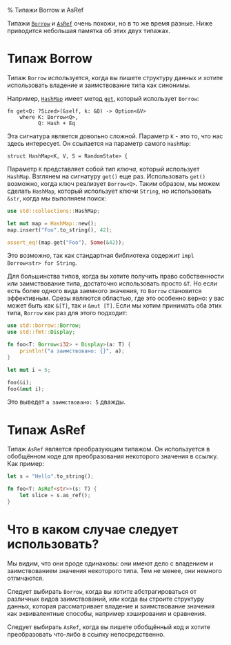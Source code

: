% Типажи Borrow и AsRef

Типажи [`Borrow`][borrow] и [`AsRef`][asref] очень похожи, но в то же время
разные. Ниже приводится небольшая памятка об этих двух типажах.

[borrow]: http://doc.rust-lang.org/std/borrow/trait.Borrow.html
[asref]: http://doc.rust-lang.org/std/convert/trait.AsRef.html

# Типаж Borrow

Типаж `Borrow` используется, когда вы пишете структуру данных и хотите
использовать владение и заимствование типа как синонимы.

Например, [`HashMap`][hashmap] имеет метод [`get`][get], который использует
`Borrow`:

```rust,ignore
fn get<Q: ?Sized>(&self, k: &Q) -> Option<&V>
    where K: Borrow<Q>,
          Q: Hash + Eq
```

[hashmap]: http://doc.rust-lang.org/std/collections/struct.HashMap.html
[get]: http://doc.rust-lang.org/std/collections/struct.HashMap.html#method.get

Эта сигнатура является довольно сложной. Параметр `K` - это то, что нас здесь
интересует. Он ссылается на параметр самого `HashMap`:

```rust,ignore
struct HashMap<K, V, S = RandomState> {
```

Параметр `K` представляет собой тип _ключа_, который использует `HashMap`.
Взглянем на сигнатуру `get()` еще раз. Использовать `get()` возможно, когда ключ
реализует `Borrow<Q>`. Таким образом, мы можем сделать `HashMap`, который
использует ключи `String`, но использовать `&str`, когда мы выполняем поиск:

```rust
use std::collections::HashMap;

let mut map = HashMap::new();
map.insert("Foo".to_string(), 42);

assert_eq!(map.get("Foo"), Some(&42));
```

Это возможно, так как стандартная библиотека содержит `impl Borrow<str> for
String`.

Для большинства типов, когда вы хотите получить право собственности или
заимствование типа, достаточно использовать просто `&T`. Но если есть более
одного вида заемного значения, то `Borrow` становится эффективным. Срезы
являются областью, где это особенно верно: у вас может быть как `&[T]`, так и
`&mut [T]`. Если мы хотим принимать оба этих типа, `Borrow` как раз для этого
подходит:

```rust
use std::borrow::Borrow;
use std::fmt::Display;

fn foo<T: Borrow<i32> + Display>(a: T) {
    println!("a заимствовано: {}", a);
}

let mut i = 5;

foo(&i);
foo(&mut i);
```

Это выведет `a заимствовано: 5` дважды.

# Типаж AsRef

Типаж `AsRef` является преобразующим типажом. Он используется в обобщённом коде
для преобразования некоторого значения в ссылку. Как пример:

```rust
let s = "Hello".to_string();

fn foo<T: AsRef<str>>(s: T) {
    let slice = s.as_ref();
}
```

# Что в каком случае следует использовать?

Мы видим, что они вроде одинаковы: они имеют дело с владением и заимствованием
значения некоторого типа. Тем не менее, они немного отличаются.

Следует выбирать `Borrow`, когда вы хотите абстрагироваться от различных видов
заимствований, или когда вы строите структуру данных, которая рассматривает
владение и заимствование значения как эквивалентные способы, например
хэширования и сравнения.

Следует выбирать `AsRef`, когда вы пишете обобщённый код и хотите преобразовать
что-либо в ссылку непосредственно.
